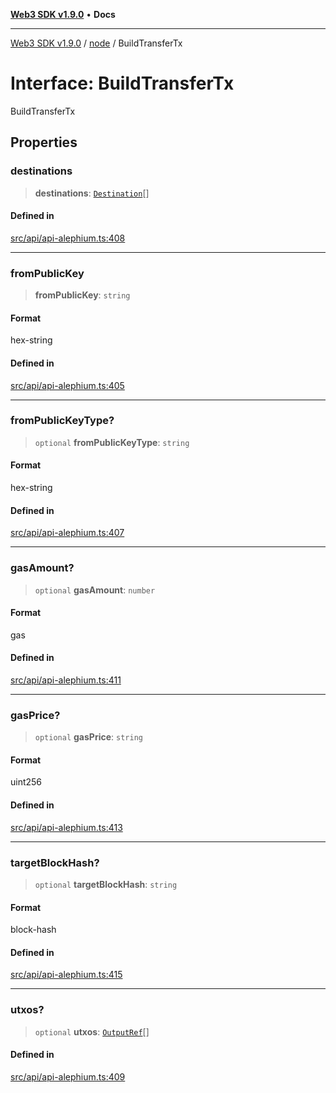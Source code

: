 [**Web3 SDK v1.9.0**](../../../README.md) • **Docs**

***

[Web3 SDK v1.9.0](../../../globals.md) / [node](../README.md) / BuildTransferTx

# Interface: BuildTransferTx

BuildTransferTx

## Properties

### destinations

> **destinations**: [`Destination`](Destination.md)[]

#### Defined in

[src/api/api-alephium.ts:408](https://github.com/Mystic-Nayy/alephium-web3/blob/c1afd789a197ce5fe21f08c2965942090157c33d/packages/web3/src/api/api-alephium.ts#L408)

***

### fromPublicKey

> **fromPublicKey**: `string`

#### Format

hex-string

#### Defined in

[src/api/api-alephium.ts:405](https://github.com/Mystic-Nayy/alephium-web3/blob/c1afd789a197ce5fe21f08c2965942090157c33d/packages/web3/src/api/api-alephium.ts#L405)

***

### fromPublicKeyType?

> `optional` **fromPublicKeyType**: `string`

#### Format

hex-string

#### Defined in

[src/api/api-alephium.ts:407](https://github.com/Mystic-Nayy/alephium-web3/blob/c1afd789a197ce5fe21f08c2965942090157c33d/packages/web3/src/api/api-alephium.ts#L407)

***

### gasAmount?

> `optional` **gasAmount**: `number`

#### Format

gas

#### Defined in

[src/api/api-alephium.ts:411](https://github.com/Mystic-Nayy/alephium-web3/blob/c1afd789a197ce5fe21f08c2965942090157c33d/packages/web3/src/api/api-alephium.ts#L411)

***

### gasPrice?

> `optional` **gasPrice**: `string`

#### Format

uint256

#### Defined in

[src/api/api-alephium.ts:413](https://github.com/Mystic-Nayy/alephium-web3/blob/c1afd789a197ce5fe21f08c2965942090157c33d/packages/web3/src/api/api-alephium.ts#L413)

***

### targetBlockHash?

> `optional` **targetBlockHash**: `string`

#### Format

block-hash

#### Defined in

[src/api/api-alephium.ts:415](https://github.com/Mystic-Nayy/alephium-web3/blob/c1afd789a197ce5fe21f08c2965942090157c33d/packages/web3/src/api/api-alephium.ts#L415)

***

### utxos?

> `optional` **utxos**: [`OutputRef`](OutputRef.md)[]

#### Defined in

[src/api/api-alephium.ts:409](https://github.com/Mystic-Nayy/alephium-web3/blob/c1afd789a197ce5fe21f08c2965942090157c33d/packages/web3/src/api/api-alephium.ts#L409)
